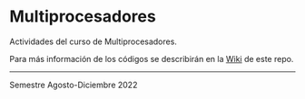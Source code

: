 # Multiprocesadores

Actividades del curso de Multiprocesadores.

Para más información de los códigos se describirán en la [Wiki](https://github.com/anthonyibrail/Multiprocesadores/wiki) de este repo.

***
Semestre Agosto-Diciembre 2022
